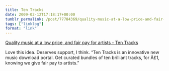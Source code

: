 ```yaml
---
title: Ten Tracks
date: 2009-02-12T17:18:17+00:00
tumblr_permalink: /post/77784369/quality-music-at-a-low-price-and-fair-pay-for
tags: ["linklog"]
format: "link"
---
```


[Quality music at a low price, and fair pay for artists - Ten Tracks][1]

Love this idea. Deserves support, I think. &ldquo;Ten Tracks is an innovative new music download portal. Get curated bundles of ten brilliant tracks, for Â£1, knowing we give fair pay to artists.&rdquo;

[1]: http://www.tentracks.co.uk/
